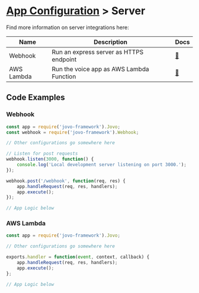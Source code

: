 # [App Configuration](./) > Server

Find more information on server integrations here:

Name | Description | Docs
------------ | ------------- | -------------
Webhook | Run an express server as HTTPS endpoint | [📝](webhook.md)
AWS Lambda | Run the voice app as AWS Lambda Function | [📝](aws-lambda.md)


## Code Examples

### Webhook

```javascript
const app = require('jovo-framework').Jovo;
const webhook = require('jovo-framework').Webhook;

// Other configurations go somewhere here

// Listen for post requests
webhook.listen(3000, function() {
    console.log('Local development server listening on port 3000.');
});

webhook.post('/webhook', function(req, res) {
    app.handleRequest(req, res, handlers);
    app.execute();
});

// App Logic below
```

### AWS Lambda

```javascript
const app = require('jovo-framework').Jovo;

// Other configurations go somewhere here

exports.handler = function(event, context, callback) {
    app.handleRequest(req, res, handlers);
    app.execute();
};

// App Logic below
```